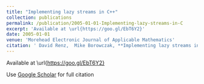 ```yaml
---
title: "Implementing lazy streams in C++"
collection: publications
permalink: /publication/2005-01-01-Implementing-lazy-streams-in-C
excerpt: 'Available at \url{https://goo.gl/EbT6Y2}'
date: 2005-01-01
venue: 'Morehead Electronic Journal of Applicable Mathematics'
citation: ' David Renz,  Mike Borowczak, **Implementing lazy streams in C++**. Morehead Electronic Journal of Applicable Mathematics, 2005.'
---
```

Available at \url{https://goo.gl/EbT6Y2}

Use [Google Scholar](https://scholar.google.com/scholar?q=Implementing+lazy+streams+in+C++) for full citation